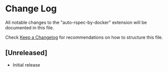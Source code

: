 # Change Log

All notable changes to the "auto-rspec-by-docker" extension will be documented in this file.

Check [Keep a Changelog](http://keepachangelog.com/) for recommendations on how to structure this file.

## [Unreleased]

- Initial release
